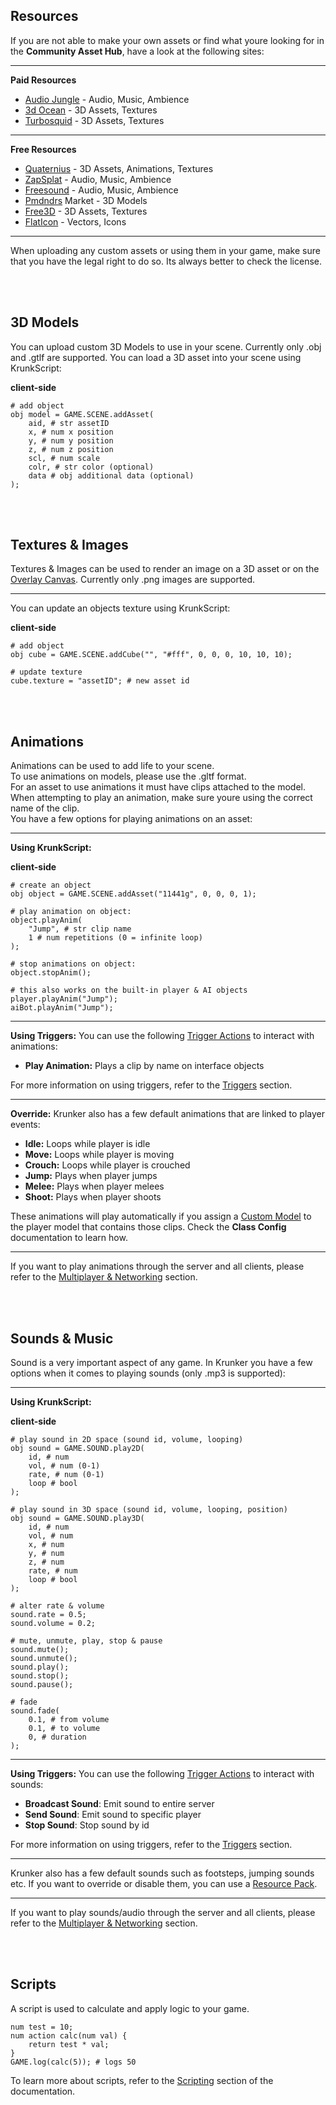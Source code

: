 ## Resources

If you are not able to make your own assets or find what youre looking for in the **Community Asset Hub**, have a look at the following sites:

___

**Paid Resources**

 * [Audio Jungle](https://audiojungle.net/) - Audio, Music, Ambience
 * [3d Ocean](https://3docean.net/) - 3D Assets, Textures
 * [Turbosquid](https://www.turbosquid.com/) - 3D Assets, Textures

___

**Free Resources**

 * [Quaternius](https://quaternius.com/index.html) - 3D Assets, Animations, Textures
 * [ZapSplat](https://www.zapsplat.com/) - Audio, Music, Ambience
 * [Freesound](https://freesound.org/) - Audio, Music, Ambience
 * [Pmdndrs](https://market.pmnd.rs/) Market - 3D Models
 * [Free3D](https://free3d.com/) - 3D Assets, Textures
 * [FlatIcon](https://www.flaticon.com/) - Vectors, Icons

___

When uploading any custom assets or using them in your game, make sure that you have the legal right to do so. Its always better to check the license.

<br><br/>

## 3D Models

You can upload custom 3D Models to use in your scene. Currently only .obj and .gtlf are supported. You can load a 3D asset into your scene using KrunkScript:

<p class="hidep"><strong class="client-side">client-side</strong></p>

```krunkscript
# add object
obj model = GAME.SCENE.addAsset(
    aid, # str assetID
    x, # num x position
    y, # num y position
    z, # num z position
    scl, # num scale
    colr, # str color (optional)
    data # obj additional data (optional)
);
```

<br><br/>

## Textures & Images

Textures & Images can be used to render an image on a 3D asset or on the [Overlay Canvas](./files/rendering_2d?id=overlay-canvas). Currently only .png images are supported.

--- 

You can update an objects texture using KrunkScript:

<p class="hidep"><strong class="client-side">client-side</strong></p>

```krunkscript
# add object
obj cube = GAME.SCENE.addCube("", "#fff", 0, 0, 0, 10, 10, 10);

# update texture
cube.texture = "assetID"; # new asset id
```

<br><br/>

## Animations

Animations can be used to add life to your scene.\
To use animations on models, please use the .gltf format.\
For an asset to use animations it must have clips attached to the model.\
When attempting to play an animation, make sure youre using the correct name of the clip.\
You have a few options for playing animations on an asset:

---

**Using KrunkScript:**

<p class="hidep"><strong class="client-side">client-side</strong></p>

```krunkscript
# create an object
obj object = GAME.SCENE.addAsset("11441g", 0, 0, 0, 1);

# play animation on object:
object.playAnim(
	"Jump", # str clip name
	1 # num repetitions (0 = infinite loop)
);

# stop animations on object:
object.stopAnim();

# this also works on the built-in player & AI objects
player.playAnim("Jump");
aiBot.playAnim("Jump");
```

___

**Using Triggers:** You can use the following [Trigger Actions](./files/trigger_logic?id=trigger-actions) to interact with animations:
 * **Play Animation:** Plays a clip by name on interface objects


For more information on using triggers, refer to the [Triggers](./files/trigger_logic) section.

___

**Override:** Krunker also has a few default animations that are linked to player events:

 * **Idle:** Loops while player is idle
 * **Move:** Loops while player is moving
 * **Crouch:** Loops while player is crouched
 * **Jump:** Plays when player jumps
 * **Melee:** Plays when player melees
 * **Shoot:** Plays when player shoots
 

These animations will play automatically if you assign a [Custom Model](./files/custom_assets?id=_3d-models) to the player model that contains those clips. Check the **Class Config** documentation to learn how.

___

If you want to play animations through the server and all clients, please refer to the [Multiplayer & Networking](./files/multiplayer_&_networking) section.

<br><br/>

## Sounds & Music

Sound is a very important aspect of any game. In Krunker you have a few options when it comes to playing sounds (only .mp3 is supported):

___

**Using KrunkScript:**

<p class="hidep"><strong class="client-side">client-side</strong></p>

```krunkscript
# play sound in 2D space (sound id, volume, looping)
obj sound = GAME.SOUND.play2D(
    id, # num
    vol, # num (0-1)
    rate, # num (0-1)
    loop # bool
);

# play sound in 3D space (sound id, volume, looping, position)
obj sound = GAME.SOUND.play3D(
    id, # num
    vol, # num
    x, # num
    y, # num
    z, # num
    rate, # num
    loop # bool
);

# alter rate & volume
sound.rate = 0.5;
sound.volume = 0.2;

# mute, unmute, play, stop & pause
sound.mute();
sound.unmute();
sound.play();
sound.stop();
sound.pause();

# fade
sound.fade(
    0.1, # from volume
    0.1, # to volume
 	0, # duration
);
```

___

**Using Triggers:** You can use the following [Trigger Actions](./files/trigger_logic?id=trigger-actions) to interact with sounds:
 * **Broadcast Sound**: Emit sound to entire server
 * **Send Sound**: Emit sound to specific player
 * **Stop Sound**: Stop sound by id
 

For more information on using triggers, refer to the [Triggers](./files/trigger_logic) section.

___

Krunker also has a few default sounds such as footsteps, jumping sounds etc. If you want to override or disable them, you can use a [Resource Pack](./files/mod-resource_packs?id=custom-css).

___

If you want to play sounds/audio through the server and all clients, please refer to the [Multiplayer & Networking](./files/multiplayer_&_networking) section.

<br><br/>

## Scripts

A script is used to calculate and apply logic to your game.

```krunkscript
num test = 10;
num action calc(num val) {
    return test * val;
}
GAME.log(calc(5)); # logs 50
```

To learn more about scripts, refer to the [Scripting](./files/scripting) section of the documentation.

<br><br/>

